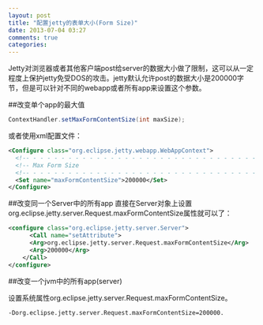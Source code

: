 ```yaml
---
layout: post
title: "配置jetty的表单大小(Form Size)"
date: 2013-07-04 03:27
comments: true
categories: 
---
```

Jetty对浏览器或者其他客户端post给server的数据大小做了限制，这可以从一定程度上保护jetty免受DOS的攻击。jetty默认允许post的数据大小是200000字节，但是可以针对不同的webapp或者所有app来设置这个参数。

<!--more-->

##改变单个app的最大值

``` java
ContextHandler.setMaxFormContentSize(int maxSize);
```

或者使用xml配置文件：

``` xml
<Configure class="org.eclipse.jetty.webapp.WebAppContext">
  <!-- - - - - - - - - - - - - - - - - - - - - - - - - - - - - - - - - -->
  <!-- Max Form Size                                                   -->
  <!-- - - - - - - - - - - - - - - - - - - - - - - - - - - - - - - - - -->
  <Set name="maxFormContentSize">200000</Set>
</Configure>
```

##改变同一个Server中的所有app
直接在Server对象上设置org.eclipse.jetty.server.Request.maxFormContentSize属性就可以了：

``` xml
<configure class="org.eclipse.jetty.server.Server">
      <Call name="setAttribute">
      <Arg>org.eclipse.jetty.server.Request.maxFormContentSize</Arg>
      <Arg>200000</Arg>
    </Call>
</configure>
```

##改变一个jvm中的所有app(server)

设置系统属性org.eclipse.jetty.server.Request.maxFormContentSize。

	-Dorg.eclipse.jetty.server.Request.maxFormContentSize=200000.
